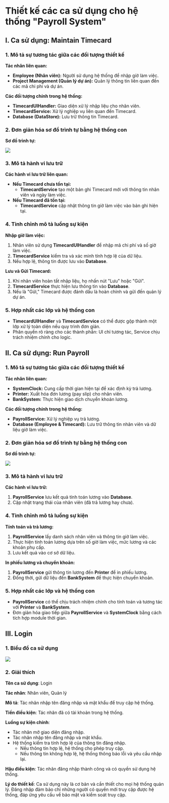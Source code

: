 # **Thiết kế các ca sử dụng cho hệ thống "Payroll System"**

## **I. Ca sử dụng: Maintain Timecard**

### **1. Mô tả sự tương tác giữa các đối tượng thiết kế**
**Tác nhân liên quan:**
- **Employee (Nhân viên):** Người sử dụng hệ thống để nhập giờ làm việc.
- **Project Management (Quản lý dự án):** Quản lý thông tin liên quan đến các mã chi phí và dự án.

**Các đối tượng chính trong hệ thống:**
- **TimecardUIHandler:** Giao diện xử lý nhập liệu cho nhân viên.
- **TimecardService:** Xử lý nghiệp vụ liên quan đến Timecard.
- **Database (DataStore):** Lưu trữ thông tin Timecard.

### **2. Đơn giản hóa sơ đồ trình tự bằng hệ thống con**

**Sơ đồ trình tự:**

![](https://www.planttext.com/api/plantuml/png/b5FDIWCn4BxFKmmzwQ4lKAWKggXGYz0AWdX8qs5tTPFKRBRGetZm83w122tYpO87GTX5UbZmFV84leBPKhT_5ZI7C4c-RxwPRyXNEgb5XcaJYn0WkWmaQXKHW0bCI5Xg1u8uqrqiOukkOfASS3TWdcQY1C2uKHhtH2zK0oBeg5XscHxCQIU71qnsGz8bP14M9-1A6gt2ER15kXzmci9cyIpxiLONnCqHaymZGT80LAlOz6qoxg4NsFGHmsmeiE_2MuxLAlpKW-MTkMHb8mKAJ4wOYLVmrAPZ1_l0me8jaxq8z9LDtZaQcumK2fi-1Dim8-NyjN8hsB39ym2xJFeOPIFkOzrdsYDing93Ee8r2fON2sbhcpnXtwRNgyH2ThdH0zVMZKJZs_HkbRB1cxh3tijbCFQp8Sh_cTRuV8qBmwQ3sdSs1dCFtNXOQ71XdJLjCedHMyAT0-Hlluiifvm2_-A4yRCtwM4dStDpyT2DW-StGDALMdDx_WU-0G00__y30000)

### **3. Mô tả hành vi lưu trữ**

**Các hành vi lưu trữ liên quan:**
- **Nếu Timecard chưa tồn tại:**
  - **TimecardService** tạo một bản ghi Timecard mới với thông tin nhân viên và ngày làm việc.
- **Nếu Timecard đã tồn tại:**
  - **TimecardService** cập nhật thông tin giờ làm việc vào bản ghi hiện tại.

### **4. Tinh chỉnh mô tả luồng sự kiện**

**Nhập giờ làm việc:**
1. Nhân viên sử dụng **TimecardUIHandler** để nhập mã chi phí và số giờ làm việc.
2. **TimecardService** kiểm tra và xác minh tính hợp lệ của dữ liệu.
3. Nếu hợp lệ, thông tin được lưu vào **Database**.

**Lưu và Gửi Timecard:**
1. Khi nhân viên hoàn tất nhập liệu, họ nhấn nút "Lưu" hoặc "Gửi".
2. **TimecardService** thực hiện lưu thông tin vào **Database**.
3. Nếu là "Gửi," Timecard được đánh dấu là hoàn chỉnh và gửi đến quản lý dự án.

### **5. Hợp nhất các lớp và hệ thống con**

- **TimecardUIHandler** và **TimecardService** có thể được gộp thành một lớp xử lý toàn diện nếu quy trình đơn giản.
- Phân quyền rõ ràng cho các thành phần: UI chỉ tương tác, Service chịu trách nhiệm chính cho logic.

## **II. Ca sử dụng: Run Payroll**

### **1. Mô tả sự tương tác giữa các đối tượng thiết kế**
**Tác nhân liên quan:**
- **SystemClock:** Cung cấp thời gian hiện tại để xác định kỳ trả lương.
- **Printer:** Xuất hóa đơn lương (pay slip) cho nhân viên.
- **BankSystem:** Thực hiện giao dịch chuyển khoản lương.

**Các đối tượng chính trong hệ thống:**
- **PayrollService:** Xử lý nghiệp vụ trả lương.
- **Database (Employee & Timecard):** Lưu trữ thông tin nhân viên và dữ liệu giờ làm việc.

### **2. Đơn giản hóa sơ đồ trình tự bằng hệ thống con**

**Sơ đồ trình tự:**

![](https://www.planttext.com/api/plantuml/png/b5InRjH04EttAqPkGegG_gH3aU-G8W7HGIXeZMzbMxUtUwpNfxX45AcG4b4XcXW9HK94ILglK8eztN_i5_0BpFfix7CK48stc7tlpRnvwr_wxY1LWLJPd16IpX8EKgIK49KeHi5xcUMWfFd1Or3c2hziVRCkU0HxSBmkO7LkzITGcIqlEIYhRpr2zdT8MvedY8cj_XZ0kuUebbP_II0qHGWgDXTOMSIES41G94yLdO-O26S3y6rvhHnnUPbrw1xZlKcGIy7OI73bJYe7i3fBh7wVmIp6ymD7W2cQ1awilW9cVZOzE8gdymKJEQNZG0LlWvJ2qbmql1CfGfgc0cdVDD2frTV0aFiq0nwRhnoMYVdEAzWVsfrz82G8bP3WhSxG4PmtTiRWvnJ7jVgSHnu4QNVI1l3253aal2fFPC8LbKtfi0C77ZbrPzs6oW_uR4D7meqXuFbMVqRhjYtPsaC5RGqaqyO7RtGyVWv7xOZLpR5FACUKv3LttzAwwzetGeR3X_RNYyDmI3fUmDuJw6vLoIIAg7oLyNerZtOhxjSI-KumYDzKjO5-ErihGecMqocC_G4iDhqsj64c9Gw8QQ2xlTkTD7Hb-o7ejr3r-SoMTyhbl0p_Qa5N4IMtti6Xm5NZStEYzqHwm3et_mTg0_GF73cWVEf-7Ry1003__mC0)

### **3. Mô tả hành vi lưu trữ**

**Các hành vi lưu trữ:**
1. **PayrollService** lưu kết quả tính toán lương vào **Database**.
2. Cập nhật trạng thái của nhân viên (đã trả lương hay chưa).

### **4. Tinh chỉnh mô tả luồng sự kiện**

**Tính toán và trả lương:**
1. **PayrollService** lấy danh sách nhân viên và thông tin giờ làm việc.
2. Thực hiện tính toán lương dựa trên số giờ làm việc, mức lương và các khoản phụ cấp.
3. Lưu kết quả vào cơ sở dữ liệu.

**In phiếu lương và chuyển khoản:**
1. **PayrollService** gửi thông tin lương đến **Printer** để in phiếu lương.
2. Đồng thời, gửi dữ liệu đến **BankSystem** để thực hiện chuyển khoản.

### **5. Hợp nhất các lớp và hệ thống con**

- **PayrollService** có thể chịu trách nhiệm chính cho tính toán và tương tác với **Printer** và **BankSystem**.
- Đơn giản hóa giao tiếp giữa **PayrollService** và **SystemClock** bằng cách tích hợp module thời gian.

## **III. Login**

### **1. Biểu đồ ca sử dụng**
![](https://www.planttext.com/api/plantuml/png/X9112i8m44NtESNGbLru0HTI5rqK58MY-o6Trc2Qo2GgHJoP2u_a5Kni4HJ5MGtyzpx3tA-tp7baVsYrS3jbWAqZWT9RXcJjY1D01t4HWabwD8qcI5ROiTKQoivvQXCu2mWJCHYFfp1Qxid0t3QXi32Uk4P9wGUJn-05rPPRzCgQL3ovdt4lRr2h2Zszcr7ixQzvhywa9EU6qrEOG573CU9_pN9hJv0pXzyiGWKsDEZAz0KN8J8oLNpc0m00__y30000)

### **2. Giải thích**
**Tên ca sử dụng**: Login

**Tác nhân**: Nhân viên, Quản lý

**Mô tả**: Tác nhân nhập tên đăng nhập và mật khẩu để truy cập hệ thống.

**Tiền điều kiện**: Tác nhân đã có tài khoản trong hệ thống.

**Luồng sự kiện chính**:
  - Tác nhân mở giao diện đăng nhập.
  - Tác nhân nhập tên đăng nhập và mật khẩu.
  - Hệ thống kiểm tra tính hợp lệ của thông tin đăng nhập.
    - Nếu thông tin hợp lệ, hệ thống cho phép truy cập.
    - Nếu thông tin không hợp lệ, hệ thống thông báo lỗi và yêu cầu nhập lại.

**Hậu điều kiện**: Tác nhân đăng nhập thành công và có quyền sử dụng hệ thống.

**Lý do thiết kế**: Ca sử dụng này là cơ bản và cần thiết cho mọi hệ thống quản lý. Đăng nhập đảm bảo chỉ những người có quyền mới truy cập được hệ thống, đáp ứng yêu cầu về bảo mật và kiểm soát truy cập.

